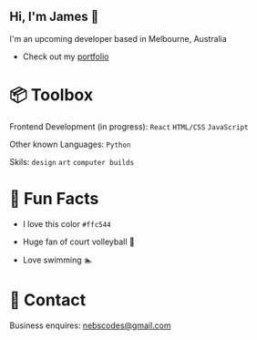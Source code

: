## Hi, I'm James 👋

I'm an upcoming developer based in Melbourne, Australia

- Check out my [portfolio](https://github.com/nebsycodes/My-Portfolio)

# 📦 Toolbox
Frontend Development (in progress): `React` `HTML/CSS` `JavaScript`

Other known Languages: `Python`

Skils: `design` `art` `computer builds`

# 🍋 Fun Facts
- I love this color `#ffc544`

- Huge fan of court volleyball 🏐

- Love swimming 🏊

# 📮 Contact

Business enquires: nebscodes@gmail.com
